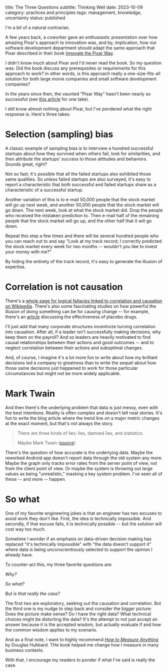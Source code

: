 title: The Three Questions
subtitle: Thinking Well
date: 2023-10-09
category: practices and principles
tags: management, knowledge, uncertainty
status: published

I'm a bit of a natural contrarian.

A few years back, a coworker gave an enthusiastic presentation over how amazing Pixar's approach to innovation was, and by, implication, how our software development department should adapt the same approach that Pixar described in their  book [Innovate the Pixar Way](https://www.amazon.com/Innovate-Pixar-Way-Corporate-Playground/dp/0071638938).

I didn't know much about Pixar and I'd never read the book. So my question was: Did the book discuss any prerequisites or requirements for this approach to work? in other words, is this approach really a one-size-fits-all solution for both large movie companies and small software development companies?

In the years since then, the vaunted "Pixar Way" hasn't been nearly so successful (see [this article](https://screenrant.com/pixar-movies-what-went-wrong-problems-explained/) for one take).

I still know almost nothing about Pixar, but I've pondered what the right response is. Here's three takes:

# Selection (sampling) bias

A classic example of sampling bias is to interview a hundred successful startups about how they survived when others fail, look for similarities, and then attribute the startups' success to those attitudes and behaviors. Sounds great, right?

Not so fast; it's possible that all the failed startups also exhibited those same qualities. So unless failed startups are also surveyed, it's easy to report a characteristic that both successful and failed startups share as a characteristic of a successful startup.

Another variation of this is to e-mail 50,000 people that the stock market will go up next week, and another 50,000 people that the stock market will go down. The next week, look at what the stock market did. Drop the people who received the mistaken prediction to. Then e-mail half of the remaining people that the stock market will go up, and the other half that it will go down.

Repeat this step a few times and there will be several hundred people who you can reach out to and say "Look at my track record; I correctly predicted the stock market every week for two months -- wouldn't you like to invest your money with me?"

By hiding the entirety of the track record, it's easy to generate the illusion of expertise.

# Correlation is not causation

There's a [whole page for logical fallacies linked to correlation and causation on Wikipedia](https://en.wikipedia.org/wiki/Questionable_cause). There's also some fascinating studies on how powerful the illusion of doing something can be for causing change -- for example, there's an [article](https://www.medicalnewstoday.com/articles/306437) discussing the effectiveness of placebo drugs.

I'll just add that many corporate structures incentivize turning correlation into causation. After all, if a leader isn't successfully making decisions, why keep them on the payroll? And so leaders are heavily motivated to find causal relationships between their actions and good outcomes -- and to neglect correlation between their actions and suboptimal changes.

And, of course, I imagine it's a lot more fun to write about how my brilliant decisions led a company to greatness than to write the sequel about how those same decisions just happened to work for those particular circumstances but might not be more widely applicable.

# Mark Twain

And then there's the underlying problem that data is just messy, even with the best intentions. Reality is often complex and doesn't tell neat stories. It's fun to write the blog article where the trend line on a major metric changes at the exact moment, but that's not always the story.

> There are three kinds of lies: lies, damned lies, and statistics.
>
> Maybe Mark Twain ([source](https://en.wikipedia.org/wiki/Lies,_damned_lies,_and_statistics))

There's the question of how accurate is the underlying data. Maybe the reworked Android app doesn't report data through the old system any more. Maybe the graph only tracks error rates from the server point of view, not from the client point of view. Or maybe the system is throwing out large values as being "unrealistic," masking a key system problem. I've seen all of these -- and more -- happen.

# So what

One of my favorite engineering jokes is that an engineer has two excuses to avoid work they don't like. First, the idea is technically impossible. And secondly, if that excuse fails, it is technically possible -- but the solution will cost way too much.

Sometime I wonder if an emphasis on data-driven decision making has replaced "it's technically impossible" with "the data doesn't support it" where data is being unconscientiously selected to support the opinion I already have.

To counter-act this, my three favorite questions are:

_Why?_

_So what?_

_But is that really the case?_

The first two are exploratory, seeking out the causation and correlation. But the third one is my nudge to step back and consider the bigger picture: Does the picture make sense? Do I have the right data? What technical choices might be distorting the data? It's the attempt to not just accept an answer because it is the accepted wisdom, but actually evaluate if and how the common wisdom applies to my scenario.

And as a final note, I want to highly recommend _[How to Measure Anything](https://www.amazon.com/How-Measure-Anything-Intangibles-Business/dp/1118539273)_ by Douglas Hubbard. THe book helped me change how I measure in many business contexts.

With that, I encourage my readers to ponder if what I've said is really the case.
